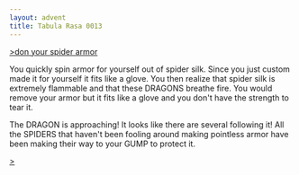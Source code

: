 ```yaml
---
layout: advent
title: Tabula Rasa 0013
---
```

[>don your spider armor](0012.html)

You quickly spin armor for yourself out of spider silk. Since you just custom made it for yourself it fits like a glove. You then realize that spider silk is extremely flammable and that these DRAGONS breathe fire. You would remove your armor but it fits like a glove and you don't have the strength to tear it.

The DRAGON is approaching! It looks like there are several following it! All the SPIDERS that haven't been fooling around making pointless armor have been making their way to your GUMP to protect it.

[>](0014.html)